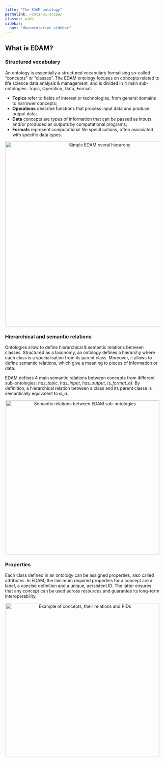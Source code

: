 ```yaml
---
title: "The EDAM ontology"
permalink: /docs/01-scope/
classes: wide
sidebar:
  nav: "documentation_sidebar"
---
```


## What is EDAM?

### Structured vocabulary

An ontology is essentially a structured vocabulary formalising so-called “concepts” or “classes”. The EDAM ontology focuses on concepts related to life science data analysis & management, and is divided in 4 main sub-ontologies: Topic, Operation, Data, Format.

* **Topics** refer to fields of interest or technologies, from general domains to narrower concepts;
* **Operations** describe functions that process input data and produce output data;
* **Data** concepts are types of information that can be passed as inputs and/or produced as outputs by computational programs;
* **Formats** represent computational file specifications, often associated with specific data types.


<div style="text-align: center">
<img src="{{ '/assets/images/docs/EDAM_hierarchy.png' | relative_url }}" alt="Simple EDAM overal hierarchy" style="width: 600px; height: auto;">
</div>

### Hierarchical and semantic relations

Ontologies allow to define hierarchical & semantic relations between classes. Structured as a taxonomy, an ontology defines a hierarchy where each class is a specialisation from its parent class. Moreover, it allows to define semantic relations, which give a meaning to pieces of information or data. 

EDAM defines 4 main semantic relations between concepts from different sub-ontologies: *has_topic*, *has_input*, *has_output*, *is_format_of*. By definition, a hierarchical relation between a class and its parent classe is semantically equivalent to *is_a*.

<div style="text-align: center">
<img src="{{ '/assets/images/docs/EDAM_relations.png' | relative_url }}" alt="Semantic relations between EDAM sub-ontologies" style="width: 500px; height: auto;">
</div>

### Properties

Each class defined in an ontology can be assigned properties, also called attributes. In EDAM, the minimum required properties for a concept are a label, a concise definition and a unique, persistent ID. The latter ensures that any concept can be used across resources and guarantee its long-term interoperability. 

<div style="text-align: center">
<img src="{{ '/assets/images/docs/EDAM_IDs.png' | relative_url }}" alt="Example of concepts, their relations and PIDs" style="width: 500px; height: auto;">
</div>
